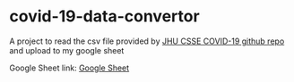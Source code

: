 # covid-19-data-convertor

A project to read the csv file provided by [JHU CSSE COVID-19 github repo](https://github.com/CSSEGISandData/COVID-19) and upload to my google sheet

Google Sheet link: [Google Sheet](https://docs.google.com/spreadsheets/d/1b9B_g-LZXQqeXEa5mx1SE0dt_3RWZn1_MYsQ7zcwrY0/edit?usp=sharing)